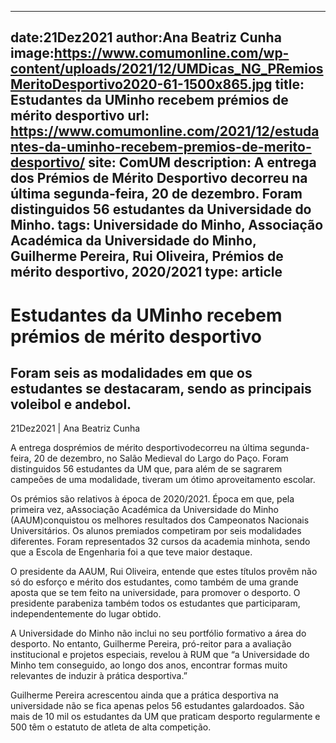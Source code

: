 
---
date:21Dez2021
author:Ana Beatriz Cunha
image:https://www.comumonline.com/wp-content/uploads/2021/12/UMDicas_NG_PRemiosMeritoDesportivo2020-61-1500x865.jpg
title: Estudantes da UMinho recebem prémios de mérito desportivo
url: https://www.comumonline.com/2021/12/estudantes-da-uminho-recebem-premios-de-merito-desportivo/
site: ComUM
description: A entrega dos Prémios de Mérito Desportivo decorreu na última segunda-feira, 20 de dezembro. Foram distinguidos 56 estudantes da Universidade do Minho.
tags: Universidade do Minho, Associação Académica da Universidade do Minho, Guilherme Pereira, Rui Oliveira, Prémios de mérito desportivo, 2020/2021
type: article
---


# Estudantes da UMinho recebem prémios de mérito desportivo

## Foram seis as modalidades em que os estudantes se destacaram, sendo as principais voleibol e andebol.

21Dez2021 | Ana Beatriz Cunha

A entrega dosprémios de mérito desportivodecorreu na última segunda-feira, 20 de dezembro, no Salão Medieval do Largo do Paço. Foram distinguidos 56 estudantes da UM que, para além de se sagrarem campeões de uma modalidade, tiveram um ótimo aproveitamento escolar.

Os prémios são relativos à época de 2020/2021. Época em que, pela primeira vez, aAssociação Académica da Universidade do Minho (AAUM)conquistou os melhores resultados dos Campeonatos Nacionais Universitários. Os alunos premiados competiram por seis modalidades diferentes. Foram representados 32 cursos da academia minhota, sendo que a Escola de Engenharia foi a que teve maior destaque.

O presidente da AAUM, Rui Oliveira, entende que estes títulos provêm não só do esforço e mérito dos estudantes, como também de uma grande aposta que se tem feito na universidade, para promover o desporto. O presidente parabeniza também todos os estudantes que participaram, independentemente do lugar obtido.

A Universidade do Minho não inclui no seu portfólio formativo a área do desporto. No entanto, Guilherme Pereira, pró-reitor para a avaliação institucional e projetos especiais, revelou à RUM que “a Universidade do Minho tem conseguido, ao longo dos anos, encontrar formas muito relevantes de induzir à prática desportiva.”

Guilherme Pereira acrescentou ainda que a prática desportiva na universidade não se fica apenas pelos 56 estudantes galardoados. São mais de 10 mil os estudantes da UM que praticam desporto regularmente e 500 têm o estatuto de atleta de alta competição.

